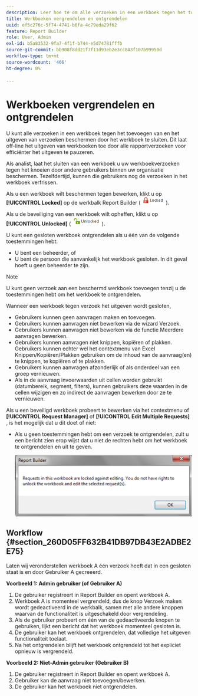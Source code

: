 ```yaml
---
description: Leer hoe te om alle verzoeken in een werkboek tegen het toevoegen van en het uitgeven van verzoeken te beschermen door het werkboek te sluiten.
title: Werkboeken vergrendelen en ontgrendelen
uuid: ef5c276c-5f74-4741-b6fa-4c79eda29f62
feature: Report Builder
role: User, Admin
exl-id: b5a83532-9fa7-4f1f-b744-e5d74781fffb
source-git-commit: bb908f8dd21f7f11d93eb2e3cc843f107b99950d
workflow-type: tm+mt
source-wordcount: '466'
ht-degree: 0%

---
```


# Werkboeken vergrendelen en ontgrendelen

U kunt alle verzoeken in een werkboek tegen het toevoegen van en het uitgeven van verzoeken beschermen door het werkboek te sluiten. Dit laat off-line het uitgeven van werkboeken toe door alle rapportverzoeken voor efficiënter het uitgeven te pauzeren.

Als analist, laat het sluiten van een werkboek u uw werkboekverzoeken tegen het knoeien door andere gebruikers binnen uw organisatie beschermen. Tezelfdertijd, kunnen die gebruikers nog de verzoeken in het werkboek verfrissen.

Als u een werkboek wilt beschermen tegen bewerken, klikt u op **[!UICONTROL Locked]** op de werkbalk Report Builder ( ![](assets/locked_icon.png) ).

Als u de beveiliging van een werkboek wilt opheffen, klikt u op **[!UICONTROL Unlocked]** ( ![](assets/unlocked_icon.png) ).

U kunt een gesloten werkboek ontgrendelen als u één van de volgende toestemmingen hebt:

* U bent een beheerder, of
* U bent de persoon die aanvankelijk het werkboek gesloten. In dit geval hoeft u geen beheerder te zijn.

>[!NOTE]
>
>U kunt geen verzoek aan een beschermd werkboek toevoegen tenzij u de toestemmingen hebt om het werkboek te ontgrendelen.

Wanneer een werkboek tegen verzoek het uitgeven wordt gesloten,

* Gebruikers kunnen geen aanvragen maken en toevoegen.
* Gebruikers kunnen aanvragen niet bewerken via de wizard Verzoek.
* Gebruikers kunnen aanvragen niet bewerken via de functie Meerdere aanvragen bewerken.
* Gebruikers kunnen aanvragen niet knippen, kopiëren of plakken. Gebruikers kunnen echter wel het contextmenu van Excel Knippen/Kopiëren/Plakken gebruiken om de inhoud van de aanvraag(en) te knippen, te kopiëren of te plakken.
* Gebruikers kunnen aanvragen afzonderlijk of als onderdeel van een groep vernieuwen.
* Als in de aanvraag invoerwaarden uit cellen worden gebruikt (datumbereik, segment, filters), kunnen gebruikers deze waarden in de cellen wijzigen en zo indirect de aanvragen bewerken door ze te vernieuwen.

Als u een beveiligd werkboek probeert te bewerken via het contextmenu of **[!UICONTROL Request Manager]** of **[!UICONTROL Edit Multiple Requests]** , is het mogelijk dat u dit doet of niet:

* Als u geen toestemmingen hebt om een verzoek te ontgrendelen, zult u een bericht zien erop wijst dat u niet de rechten hebt om het werkboek te ontgrendelen en uit te geven.

  ![ Schermafbeelding die het foutenbericht toont wanneer u geen toestemmingen hebt om een verzoek te ontgrendelen.](assets/locked_workbook_error.png)

## Workflow {#section_260D05FF632B41DB97DB43E2ADBE2E75}

Laten wij veronderstellen werkboek A één verzoek heeft dat in een gesloten staat is en door Gebruiker A gecreeerd.

**Voorbeeld 1: Admin gebruiker (of Gebruiker A)**

1. De gebruiker registreert in Report Builder en opent werkboek A.
1. Werkboek A is momenteel vergrendeld, dus de knop Verzoek maken wordt gedeactiveerd in de werkbalk, samen met alle andere knoppen waarvan de functionaliteit is uitgeschakeld door vergrendeling.
1. Als de gebruiker probeert om één van de gedeactiveerde knopen te gebruiken, lijkt een bericht dat het werkboek momenteel gesloten is.
1. De gebruiker kan het werkboek ontgrendelen, dat volledige het uitgeven functionaliteit toelaat.
1. Na het ontgrendelen blijft het werkboek ontgrendeld tot het expliciet opnieuw is vergrendeld.

**Voorbeeld 2: Niet-Admin gebruiker (Gebruiker B)**

1. De gebruiker registreert in Report Builder en opent werkboek A.
1. Gebruiker kan de aanvraag niet toevoegen/bewerken.
1. De gebruiker kan het werkboek niet ontgrendelen.
